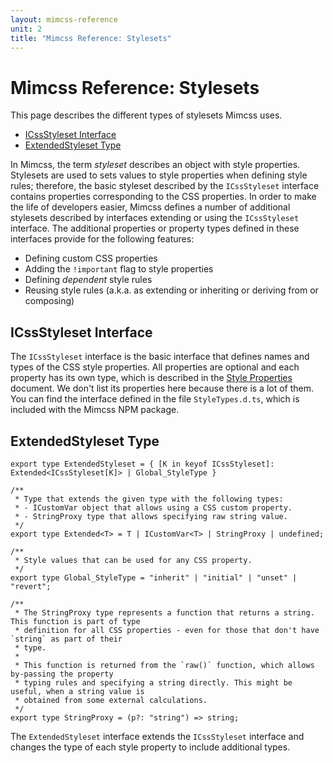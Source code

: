 ```yaml
---
layout: mimcss-reference
unit: 2
title: "Mimcss Reference: Stylesets"
---
```


# Mimcss Reference: Stylesets

This page describes the different types of stylesets Mimcss uses.

- [ICssStyleset Interface](#icssstyleset-interface)
- [ExtendedStyleset Type](#extendedstyleset-type)

In Mimcss, the term *styleset* describes an object with style properties. Stylesets are used to sets values to style properties when defining style rules; therefore, the basic styleset described by the `ICssStyleset` interface contains properties corresponding to the CSS properties. In order to make the life of developers easier, Mimcss defines a number of additional stylesets described by interfaces extending or using the `ICssStyleset` interface. The additional properties or property types defined in these interfaces provide for the following features:

- Defining custom CSS properties
- Adding the `!important` flag to style properties
- Defining *dependent* style rules
- Reusing style rules (a.k.a. as extending or inheriting or deriving from or composing)

## ICssStyleset Interface

The `ICssStyleset` interface is the basic interface that defines names and types of the CSS style properties. All properties are optional and each property has its own type, which is described in the [Style Properties](mimcss-reference-style-properties.html) document. We don't list its properties here because there is a lot of them. You can find the interface defined in the file `StyleTypes.d.ts`, which is included with the Mimcss NPM package.

## ExtendedStyleset Type

```tsx
export type ExtendedStyleset = { [K in keyof ICssStyleset]: Extended<ICssStyleset[K]> | Global_StyleType }

/**
 * Type that extends the given type with the following types:
 * - ICustomVar object that allows using a CSS custom property.
 * - StringProxy type that allows specifying raw string value.
 */
export type Extended<T> = T | ICustomVar<T> | StringProxy | undefined;

/**
 * Style values that can be used for any CSS property.
 */
export type Global_StyleType = "inherit" | "initial" | "unset" | "revert";

/**
 * The StringProxy type represents a function that returns a string. This function is part of type
 * definition for all CSS properties - even for those that don't have `string` as part of their
 * type.
 * 
 * This function is returned from the `raw()` function, which allows by-passing the property
 * typing rules and specifying a string directly. This might be useful, when a string value is
 * obtained from some external calculations.
 */
export type StringProxy = (p?: "string") => string;
```

The `ExtendedStyleset` interface extends the `ICssStyleset` interface and changes the type of each style property to include additional types.
